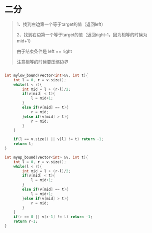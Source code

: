 # 二分

> 1、找到左边第一个等于target的值（返回left）
>
> 2、找到右边第一个等于target的值（返回right-1，因为相等的时候为mid+1）
>
> 由于结束条件是 left == right
>
> 注意相等的时候要压缩边界

```cpp

int mylow_bound(vector<int>&v, int t){
    int l = 0, r = v.size();
    while(l < r){
        int mid = l + (r-l)/2;
        if(v[mid] < t){
            l = mid+1;
        }
        else if(v[mid] == t){
            r = mid;
        }else if(v[mid] > t){
            r = mid;
        }
    }

    if(l == v.size() || v[l] != t) return -1;
    return l;
}


```

```cpp
int myup_bound(vector<int> &v, int t){
    int l = 0, r = v.size();
    while(l < r){
        int mid = l + (r-l)/2;
        if(v[mid] < t){
            l = mid+1;
        }
        else if(v[mid] == t){
            l = mid+1;
        }else if(v[mid] > t){
            r = mid;
        }
    }
    if(r == 0 || v[r-1] != t) return -1;
    return r-1;
}
```

